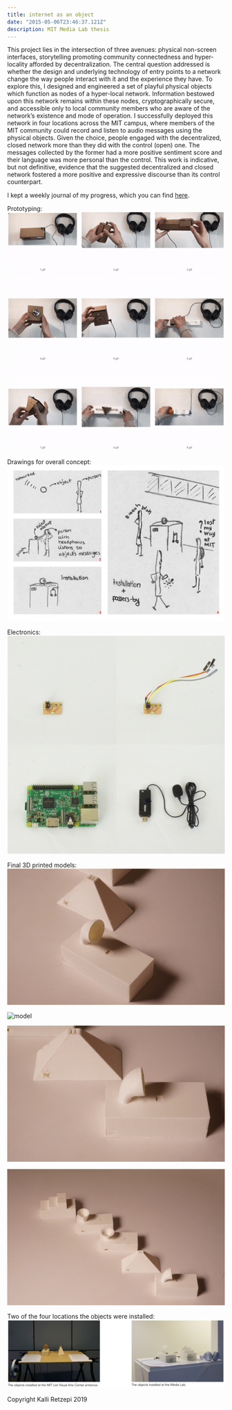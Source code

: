 ```yaml
---
title: internet as an object
date: "2015-05-06T23:46:37.121Z"
description: MIT Media Lab thesis
---
```



This project lies in the intersection of three avenues: physical non-screen interfaces, storytelling promoting community connectedness and hyper-locality afforded by decentralization. The central question addressed is whether the design and underlying technology of entry points to a network change the way people interact with it and the experience they have. To explore this, I designed and engineered a set of playful physical objects which function as nodes of a hyper-local network. Information bestowed upon this network remains within these nodes, cryptographically secure, and accessible only to local community members who are aware of the network’s existence and mode of operation. I successfully deployed this network in four locations across the MIT campus, where members of the MIT community could record and listen to audio messages using the physical objects. Given the choice, people engaged with the decentralized, closed network more than they did with the control (open) one. The messages collected by the former had a more positive sentiment score and their language was more personal than the control. This work is indicative, but not definitive, evidence that the suggested decentralized and closed network fostered a more positive and expressive discourse than its control counterpart.

I kept a weekly journal of my progress, which you can find <a href="https://there.am/pwr01-internet-as-an-object/" target="_blank"> here</a>.

<span class="caption">Prototyping:</span>
![Prototyping](grid.png)

<span class="caption">Drawings for overall concept:</span>
![drawings](drawings.png)

<span class="caption">Electronics:</span>
![electronics](electronics.png)

<span class="caption">Final 3D printed models:</span>
![model](1.JPG)

![model](2.JPG)

![model](3.JPG)

![model](4.JPG)

<span class="caption">Two of the four locations the objects were installed:</span>
![installation](installation.png)



<span class="caption">Copyright Kalli Retzepi 2019</span>
